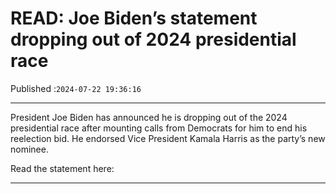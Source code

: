 # READ: Joe Biden’s statement dropping out of 2024 presidential race

Published :`2024-07-22 19:36:16`

---

President Joe Biden has announced he is dropping out of the 2024 presidential race after mounting calls from Democrats for him to end his reelection bid. He endorsed Vice President Kamala Harris as the party’s new nominee.

Read the statement here:

---

